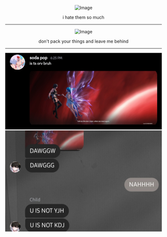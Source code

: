 <div align="center">

![Image](https://github.com/user-attachments/assets/161e7162-003c-4c82-84c8-29da49619972)

i hate them so much

---------------------------------------------------------

![Image](https://github.com/user-attachments/assets/6079ab9e-62a7-4bbd-bfb7-72171af437b0)

don't pack your things and leave me behind

-----------------------------------------------

<img src="orvbruh.jpg">

<img src="fake.jpeg">
<!---
yurivampire/yurivampire is a ✨ special ✨ repository because its `README.md` (this file) appears on your GitHub profile.
You can click the Preview link to take a look at your changes.
--->
